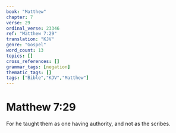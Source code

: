 ```yaml
---
book: "Matthew"
chapter: 7
verse: 29
ordinal_verse: 23346
ref: "Matthew 7:29"
translation: "KJV"
genre: "Gospel"
word_count: 13
topics: []
cross_references: []
grammar_tags: [negation]
thematic_tags: []
tags: ["Bible","KJV","Matthew"]
---
```


# Matthew 7:29

For he taught them as one having authority, and not as the scribes.
